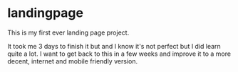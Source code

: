 # landingpage
This is my first ever landing page project.

It took me 3 days to finish it but and I know it's not perfect but I did learn quite a lot.
I want to get back to this in a few weeks and improve it to a more decent, internet and mobile friendly version.